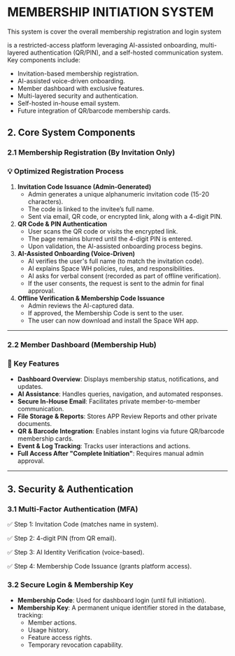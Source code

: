 # MEMBERSHIP INITIATION SYSTEM

This system is cover the overall membership registration and login system

is a restricted-access platform leveraging AI-assisted onboarding, multi-layered authentication (QR/PIN), and a self-hosted communication system. Key components include:

- Invitation-based membership registration.
- AI-assisted voice-driven onboarding.
- Member dashboard with exclusive features.
- Multi-layered security and authentication.
- Self-hosted in-house email system.
- Future integration of QR/barcode membership cards.

## **2. Core System Components**

### **2.1 Membership Registration (By Invitation Only)**

### **💡 Optimized Registration Process**

1. **Invitation Code Issuance (Admin-Generated)**
    - Admin generates a unique alphanumeric invitation code (15-20 characters).
    - The code is linked to the invitee’s full name.
    - Sent via email, QR code, or encrypted link, along with a 4-digit PIN.
2. **QR Code & PIN Authentication**
    - User scans the QR code or visits the encrypted link.
    - The page remains blurred until the 4-digit PIN is entered.
    - Upon validation, the AI-assisted onboarding process begins.
3. **AI-Assisted Onboarding (Voice-Driven)**
    - AI verifies the user's full name (to match the invitation code).
    - AI explains Space WH policies, rules, and responsibilities.
    - AI asks for verbal consent (recorded as part of offline verification).
    - If the user consents, the request is sent to the admin for final approval.
4. **Offline Verification & Membership Code Issuance**
    - Admin reviews the AI-captured data.
    - If approved, the Membership Code is sent to the user.
    - The user can now download and install the Space WH app.

---

### **2.2 Member Dashboard (Membership Hub)**

### **🔹 Key Features**

- **Dashboard Overview**: Displays membership status, notifications, and updates.
- **AI Assistance**: Handles queries, navigation, and automated responses.
- **Secure In-House Email**: Facilitates private member-to-member communication.
- **File Storage & Reports**: Stores APP Review Reports and other private documents.
- **QR & Barcode Integration**: Enables instant logins via future QR/barcode membership cards.
- **Event & Log Tracking**: Tracks user interactions and actions.
- **Full Access After "Complete Initiation"**: Requires manual admin approval.

---

## **3. Security & Authentication**

### **3.1 Multi-Factor Authentication (MFA)**

✅ Step 1: Invitation Code (matches name in system).

✅ Step 2: 4-digit PIN (from QR email).

✅ Step 3: AI Identity Verification (voice-based).

✅ Step 4: Membership Code Issuance (grants platform access).

### **3.2 Secure Login & Membership Key**

- **Membership Code**: Used for dashboard login (until full initiation).
- **Membership Key**: A permanent unique identifier stored in the database, tracking:
    - Member actions.
    - Usage history.
    - Feature access rights.
    - Temporary revocation capability.
